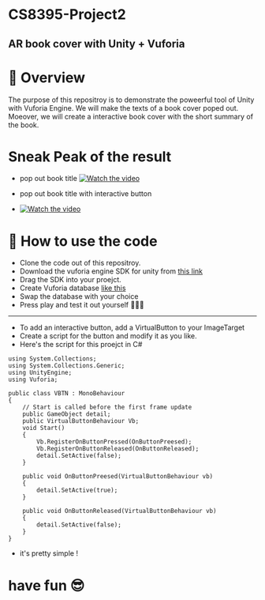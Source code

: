 # CS8395-Project2
## AR book cover with Unity + Vuforia

# 📕  Overview
The purpose of this repositroy is to demonstrate the poweerful tool of Unity with Vuforia Engine. We will make the texts of a book cover poped out. Moeover, we will create a interactive book cover with the short summary of the book.

# Sneak Peak of the result

- pop out book title
[![Watch the video](https://img.youtube.com/vi/auFsmwQ4TCU/maxresdefault.jpg)](https://youtu.be/auFsmwQ4TCU)

- pop out book title with interactive button 
- [![Watch the video](https://img.youtube.com/vi/CwEAOucXWHY/maxresdefault.jpg)](https://youtu.be/CwEAOucXWHY)

# 🎎 How to use the code

- Clone the code out of this repositroy.
- Download the vuforia engine SDK for unity from [this link](https://developer.vuforia.com/downloads/SDK) 
- Drag the SDK into your proejct.
- Create Vuforia database [like this](https://library.vuforia.com/articles/Solution/How-To-Work-with-Device-Databases.html)
- Swap the database with your choice
- Press play and test it out yourself 🏃🏼‍♀️
---
- To add an interactive button, add a VirtualButton to your ImageTarget
- Create a script for the button and modify it as you like.
- Here's the script for this proejct in C#
```
using System.Collections;
using System.Collections.Generic;
using UnityEngine;
using Vuforia;

public class VBTN : MonoBehaviour
{
    // Start is called before the first frame update
    public GameObject detail;
    public VirtualButtonBehaviour Vb;
    void Start()
    {
        Vb.RegisterOnButtonPressed(OnButtonPreesed);
        Vb.RegisterOnButtonReleased(OnButtonReleased);
        detail.SetActive(false);
    }

    public void OnButtonPreesed(VirtualButtonBehaviour vb)
    {
        detail.SetActive(true);
    }

    public void OnButtonReleased(VirtualButtonBehaviour vb)
    {
        detail.SetActive(false);
    }
}

```

- it's pretty simple !

# have fun 😎

